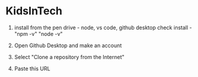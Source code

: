 # KidsInTech

1. install from the pen drive - node, vs code, github desktop
	check install - "npm -v" "node -v"

2. Open Github Desktop and make an account

3. Select "Clone a repository from the Internet"

4. Paste this URL
